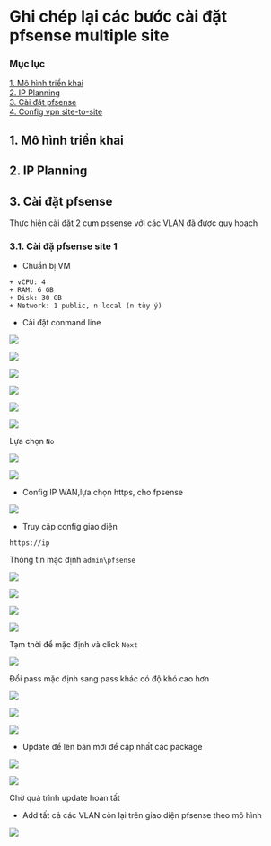 # Ghi chép lại các bước cài đặt pfsense multiple site

### Mục lục

[1. Mô hình triển khai](#mohinh)<br>
[2. IP Planning](#planning)<br>
[3. Cài đặt pfsense](#setup)<br>
[4. Config vpn site-to-site](#setup)<br>

## 1. Mô hình triển khai

## 2. IP Planning

## 3. Cài đặt pfsense

Thực hiện cài đặt 2 cụm pssense với các VLAN đã được quy hoạch

### 3.1. Cài đặ pfsense site 1

- Chuẩn bị VM

```
+ vCPU: 4
+ RAM: 6 GB
+ Disk: 30 GB
+ Network: 1 public, n local (n tùy ý)

```

- Cài đặt conmand line

![](../images/img-pfsense-multiple-site/Screenshot_154.png)

![](../images/img-pfsense-multiple-site/Screenshot_155.png)

![](../images/img-pfsense-multiple-site/Screenshot_156.png)

![](../images/img-pfsense-multiple-site/Screenshot_157.png)

![](../images/img-pfsense-multiple-site/Screenshot_158.png)

![](../images/img-pfsense-multiple-site/Screenshot_159.png)

Lựa chọn `No`

![](../images/img-pfsense-multiple-site/Screenshot_160.png)

![](../images/img-pfsense-multiple-site/Screenshot_161.png)

- Config IP WAN,lựa chọn https, cho fpsense

![](../images/img-pfsense-multiple-site/Screenshot_163.png)

- Truy cập config giao diện

```
https://ip
```

Thông tin mặc định `admin\pfsense`

![](../images/img-pfsense-multiple-site/Screenshot_165.png)

![](../images/img-pfsense-multiple-site/Screenshot_166.png)

![](../images/img-pfsense-multiple-site/Screenshot_167.png)

![](../images/img-pfsense-multiple-site/Screenshot_168.png)

Tạm thời để mặc định và click `Next`

![](../images/img-pfsense-multiple-site/Screenshot_169.png)

Đổi pass mặc định sang pass khác có độ khó cao hơn

![](../images/img-pfsense-multiple-site/Screenshot_170.png)

![](../images/img-pfsense-multiple-site/Screenshot_171.png)

![](../images/img-pfsense-multiple-site/Screenshot_172.png)

- Update để lên bản mới để cập nhất các package

![](../images/img-pfsense-multiple-site/Screenshot_173.png)

![](../images/img-pfsense-multiple-site/Screenshot_174.png)

Chờ quá trình update hoàn tất

- Add tất cả các VLAN còn lại trên giao diện pfsense theo mô hình

![](../images/img-pfsense-multiple-site/Screenshot_175.png)


























